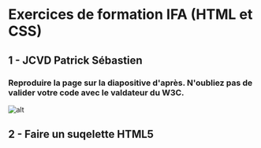 # Exercices de formation IFA (HTML et CSS)

## 1 - JCVD Patrick Sébastien

### Reproduire la page sur la diapositive d'après. N'oubliez pas de valider votre code avec le valdateur du W3C.

![alt](https://github.com/cedric-famibelle/html_css/blob/master/img/jcvdpat.jpg)


## 2 - Faire un suqelette HTML5


